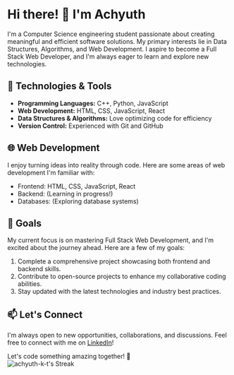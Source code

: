 # Hi there! 👋 I'm Achyuth

I'm a Computer Science engineering student passionate about creating meaningful and efficient software solutions. My primary interests lie in Data Structures, Algorithms, and Web Development. I aspire to become a Full Stack Web Developer, and I'm always eager to learn and explore new technologies.

## 🔧 Technologies & Tools

- **Programming Languages:** C++, Python, JavaScript
- **Web Development:** HTML, CSS, JavaScript, React
- **Data Structures & Algorithms:** Love optimizing code for efficiency
- **Version Control:** Experienced with Git and GitHub

## 🌐 Web Development

I enjoy turning ideas into reality through code. Here are some areas of web development I'm familiar with:

- Frontend: HTML, CSS, JavaScript, React
- Backend: (Learning in progress!)
- Databases: (Exploring database systems)

## 🚀 Goals

My current focus is on mastering Full Stack Web Development, and I'm excited about the journey ahead. Here are a few of my goals:

1. Complete a comprehensive project showcasing both frontend and backend skills.
2. Contribute to open-source projects to enhance my collaborative coding abilities.
3. Stay updated with the latest technologies and industry best practices.

## 📫 Let's Connect

I'm always open to new opportunities, collaborations, and discussions. Feel free to connect with me on [LinkedIn](your-linkedin-profile-url)!

Let's code something amazing together! 🚀       
![achyuth-k-t's Streak](https://github-readme-streak-stats.herokuapp.com/?user=achyuth-k-t&theme=vue-dark&hide_border=true)
